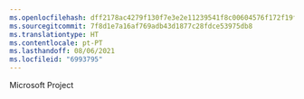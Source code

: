 ```yaml
---
ms.openlocfilehash: dff2178ac4279f130f7e3e2e11239541f8c00604576f172f19f723950915d1f6
ms.sourcegitcommit: 7f8d1e7a16af769adb43d1877c28fdce53975db8
ms.translationtype: HT
ms.contentlocale: pt-PT
ms.lasthandoff: 08/06/2021
ms.locfileid: "6993795"
---
```

Microsoft Project